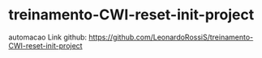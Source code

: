 # treinamento-CWI-reset-init-project
automacao
Link github: https://github.com/LeonardoRossiS/treinamento-CWI-reset-init-project
